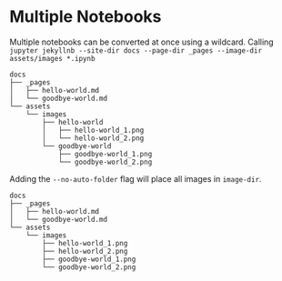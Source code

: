 # Multiple Notebooks

Multiple notebooks can be converted at once using a wildcard.
Calling `jupyter jekyllnb --site-dir docs --page-dir _pages --image-dir assets/images *.ipynb`

```text
docs
├── _pages
│   ├── hello-world.md
│   └── goodbye-world.md
└── assets
    └── images
        ├── hello-world
        │   ├── hello-world_1.png
        │   └── hello-world_2.png
        └── goodbye-world
            ├── goodbye-world_1.png
            └── goodbye-world_2.png
```

Adding the `--no-auto-folder` flag will place all images in `image-dir`.

```text
docs
├── _pages
│   ├── hello-world.md
│   └── goodbye-world.md
└── assets
    └── images
        ├── hello-world_1.png
        ├── hello-world_2.png
        ├── goodbye-world_1.png
        └── goodbye-world_2.png
```
